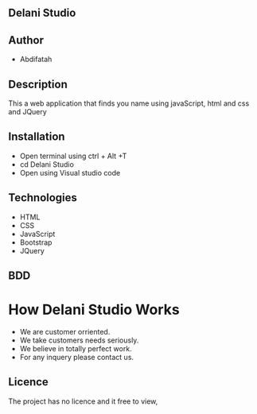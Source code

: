 ## Delani Studio

## Author

- Abdifatah

## Description

This a web application that finds you name using javaScript, html and css and JQuery

## Installation

- Open terminal using ctrl + Alt +T
- cd Delani Studio
- Open using Visual studio code

## Technologies

- HTML
- CSS
- JavaScript
- Bootstrap
- JQuery
## BDD

# How Delani Studio Works

- We are customer orriented.
- We take customers needs seriously.
- We believe in totally perfect work.
- For any inquery please contact us.

## Licence

The project has no licence and it free to view,
